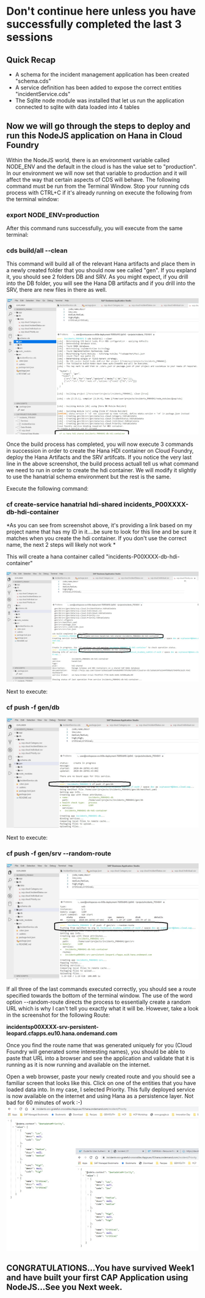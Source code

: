 # Don't continue here unless you have successfully completed the last 3 sessions

## Quick Recap
- A schema for the incident management application has been created "schema.cds"
- A service definition has been added to expose the correct entities "incidentService.cds"
- The Sqlite node module was installed that let us run the application connected to sqlite with data loaded into 4 tables

## Now we will go through the steps to deploy and run this NodeJS application on Hana in Cloud Foundry

Within the NodeJS world, there is an environment variable called NODE_ENV and the default in the cloud is has the value set to "production". In our environment we will now set that variable to production and it will affect the way that certain aspects of CDS will behave. The following command must be run from the Terminal Window. Stop your running cds process with CTRL+C if it's already running on execute the following from the terminal window:

### export NODE_ENV=production

After this command runs successfully, you will execute from the same terminal:

### cds build/all --clean

This command will build all of the relevant Hana artifacts and place them in a newly created folder that you should now see called "gen". If you expland it, you should see 2 folders DB and SRV. As you might expect, if you drill into the DB folder, you will see the Hana DB artifacts and if you drill into the SRV, there are new files in there as well.

![BUildall](Part4Images/cdsbuildall.jpg)

Once the build process has completed, you will now execute 3 commands in succession in order to create the Hana HDI container on Cloud Foundry, deploy the Hana Artifacts and the SRV artifcats. If you notice the very last line in the above screenshot, the build process actuall tell us what command we need to run in order to create the hdi container. We will modify it slightly to use the hanatrial schema environment but the rest is the same.

Execute the following command:
### cf create-service hanatrial hdi-shared incidents_P00XXXX-db-hdi-container
*As you can see from screenshot above, it's providing a link based on my project name that has my ID in it....be sure to look for this line and be sure it matches when you create the hdi container. If you don't use the correct name, the next 2 steps will likely not work *

This will create a hana container called "incidents-P00XXXX-db-hdi-container"

![HDI Container](Part4Images/createhdi.jpg)

Next to execute:
### cf push -f gen/db
![PushDB](Part4Images/cfpushdb.jpg)

Next to execute:
### cf push -f gen/srv --random-route
![SRV](Part4Images/cfpushsrv.jpg)

If all three of the last commands executed correctly, you should see a route specified towards the bottom of the terminal window. The use of the word option --random-route directs the process to essentially create a random URL which is why I can't tell you exactly what it will be. However, take a look in the screenshot for the following Route: 

**incidentsp00XXXX-srv-persistent-leopard.cfapps.eu10.hana.ondemand.com**

Once you find the route name that was generated uniquely for you (Cloud Foundry will generated some interesting names), you should be able to paste that URL into a browser and see the application and validate that it is running as it is now running and available on the internet.

Open a web browser, paste your newly created route and you should see a familiar screen that looks like this. Click on one of the entities that you have loaded data into. In my case, I selected Priority. This fully deployed service is now available on the internet and using Hana as a persistence layer. Not bad for 60  minutes of work :-)
![HANACF](Part4Images/hanadeploy.jpg)

## CONGRATULATIONS...You have survived Week1 and have built your first CAP Application using NodeJS...See you Next week.
